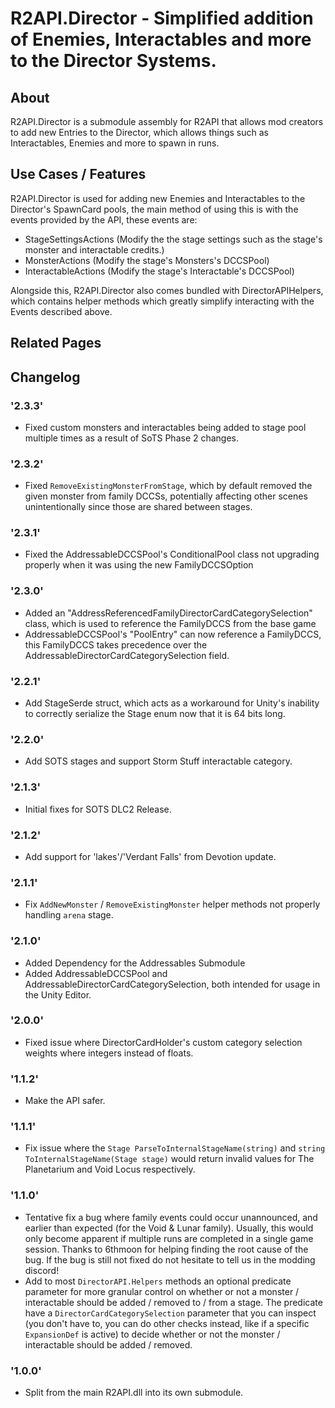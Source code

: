 # R2API.Director - Simplified addition of Enemies, Interactables and more to the Director Systems.

## About

R2API.Director is a submodule assembly for R2API that allows mod creators to add new Entries to the Director, which allows things such as Interactables, Enemies and more to spawn in runs.

## Use Cases / Features

R2API.Director is used for adding new Enemies and Interactables to the Director's SpawnCard pools, the main method of using this is with the events provided by the API, these events are:

* StageSettingsActions (Modify the the stage settings such as the stage's monster and interactable credits.)
* MonsterActions (Modify the stage's Monsters's DCCSPool)
* InteractableActions (Modify the stage's Interactable's DCCSPool)

Alongside this, R2API.Director also comes bundled with DirectorAPIHelpers, which contains helper methods which greatly simplify interacting with the Events described above.

## Related Pages

## Changelog

### '2.3.3'

* Fixed custom monsters and interactables being added to stage pool multiple times as a result of SoTS Phase 2 changes.

### '2.3.2'

* Fixed `RemoveExistingMonsterFromStage`, which by default removed the given monster from family DCCSs, potentially affecting other scenes unintentionally since those are shared between stages.

### '2.3.1'

* Fixed the AddressableDCCSPool's ConditionalPool class not upgrading properly when it was using the new FamilyDCCSOption

### '2.3.0'

* Added an "AddressReferencedFamilyDirectorCardCategorySelection" class, which is used to reference the FamilyDCCS from the base game
* AddressableDCCSPool's "PoolEntry" can now reference a FamilyDCCS, this FamilyDCCS takes precedence over the AddressableDirectorCardCategorySelection field.

### '2.2.1'
* Add StageSerde struct, which acts as a workaround for Unity's inability to correctly serialize the Stage enum now that it is 64 bits long.

### '2.2.0'
* Add SOTS stages and support Storm Stuff interactable category.

### '2.1.3'
* Initial fixes for SOTS DLC2 Release.

### '2.1.2'

* Add support for 'lakes'/'Verdant Falls' from Devotion update.

### '2.1.1'

* Fix `AddNewMonster` / `RemoveExistingMonster` helper methods not properly handling `arena` stage.

### '2.1.0'
* Added Dependency for the Addressables Submodule
* Added AddressableDCCSPool and AddressableDirectorCardCategorySelection, both intended for usage in the Unity Editor.

### '2.0.0'
* Fixed issue where DirectorCardHolder's custom category selection weights where integers instead of floats.

### '1.1.2'
* Make the API safer.

### '1.1.1'
* Fix issue where the ``Stage ParseToInternalStageName(string)`` and ``string ToInternalStageName(Stage stage)`` would return invalid values for The Planetarium and Void Locus respectively.

### '1.1.0'
* Tentative fix a bug where family events could occur unannounced, and earlier than expected (for the Void & Lunar family). Usually, this would only become apparent if multiple runs are completed in a single game session. Thanks to 6thmoon for helping finding the root cause of the bug. If the bug is still not fixed do not hesitate to tell us in the modding discord!
* Add to most `DirectorAPI.Helpers` methods an optional predicate parameter for more granular control on whether or not a monster / interactable should be added / removed to / from a stage. The predicate have a `DirectorCardCategorySelection` parameter that you can inspect (you don't have to, you can do other checks instead, like if a specific `ExpansionDef` is active) to decide whether or not the monster / interactable should be added / removed.

### '1.0.0'
* Split from the main R2API.dll into its own submodule.
